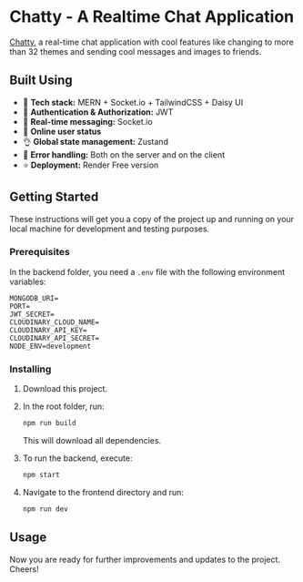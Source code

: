 # Chatty - A Realtime Chat Application

[Chatty](https://chatty-tepr.onrender.com/), a real-time chat application with cool features like changing to more than 32 themes and sending cool messages and images to friends.

## Built Using

- 🌟 **Tech stack:** MERN + Socket.io + TailwindCSS + Daisy UI
- 🎃 **Authentication & Authorization:** JWT
- 👾 **Real-time messaging:** Socket.io
- 🚀 **Online user status**
- 👌 **Global state management:** Zustand
- 🐞 **Error handling:** Both on the server and on the client
- ⭐ **Deployment:** Render Free version

## Getting Started

These instructions will get you a copy of the project up and running on your local machine for development and testing purposes.

### Prerequisites

In the backend folder, you need a `.env` file with the following environment variables:

```
MONGODB_URI=
PORT=
JWT_SECRET=
CLOUDINARY_CLOUD_NAME=
CLOUDINARY_API_KEY=
CLOUDINARY_API_SECRET=
NODE_ENV=development
```

### Installing

1. Download this project.
2. In the root folder, run:

    ```bash
    npm run build
    ```

    This will download all dependencies.

3. To run the backend, execute:

    ```bash
    npm start
    ```

4. Navigate to the frontend directory and run:

    ```bash
    npm run dev
    ```

## Usage

Now you are ready for further improvements and updates to the project. Cheers!